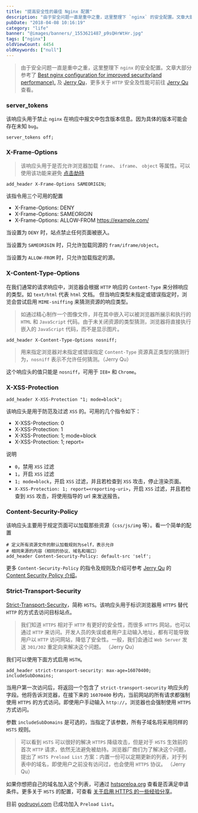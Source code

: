 ```yaml
---
title: "提高安全性的最佳 Nginx 配置"
description: "由于安全问题一直是重中之重，这里整理下 `nginx` 的安全配置。文章大部分参考了 Best nginx configuration for improved security(and performance)"
pubDate: "2018-04-08 10:16:19"
category: "life"
banner: "@images/banners/_1553621487_p9sQHrWtHr.jpg"
tags: ["nginx"]
oldViewCount: 4454
oldKeywords: ["null"]
---
```


> 由于安全问题一直是重中之重，这里整理下 `nginx` 的安全配置。文章大部分参考了 [Best nginx configuration for improved security(and performance).](https://gist.github.com/plentz/6737338) 及 [Jerry Qu](http://imququ.com)，更多关于 `HTTP` 安全及性能可前往 [Jerry Qu](http://imququ.com) 查看。


### server_tokens

该响应头用于禁止 `nginx` 在响应中报文中包含版本信息。因为具体的版本可能会存在未知 `bug`。

```shell
server_tokens off;
```

### X-Frame-Options

> 该响应头用于是否允许浏览器加载 `frame`、 `iframe`、 `object` 等属性。可以使用该功能来避免 [点击劫持](https://zh.wikipedia.org/wiki/%E7%82%B9%E5%87%BB%E5%8A%AB%E6%8C%81)

```shell
add_header X-Frame-Options SAMEORIGIN;
```

该指令用三个可用的配置

 - X-Frame-Options: DENY
 - X-Frame-Options: SAMEORIGIN
 - X-Frame-Options: ALLOW-FROM https://example.com/

当设置为 `DENY` 时，站点禁止任何页面被嵌入。

当设置为 `SAMEORIGIN` 时，只允许加载同源的 `fram/iframe/object`。

当设置为 `ALLOW-FROM` 时，只允许加载指定的源。

### X-Content-Type-Options

在我们通常的请求响应中，浏览器会根据 `HTTP` 响应的 `Content-Type` 来分辨响应的类型。如 `text/html` 代表 `html` 文档。 但当响应类型未指定或错误指定时，浏览会尝试启用 `MIME-sniffing` 来猜测资源的响应类型。

> 如通过精心制作一个图像文件，并在其中嵌入可以被浏览器所展示和执行的 `HTML` 和 `JavaScript` 代码。由于未关闭资源的类型猜测，浏览器将直接执行嵌入的 `JavaScript` 代码，而不是显示图片。

```shell
add_header X-Content-Type-Options nosniff;
```
> 用来指定浏览器对未指定或错误指定 `Content-Type` 资源真正类型的猜测行为，`nosniff` 表示不允许任何猜测。（Jerry Qu）

这个响应头的值只能是 `nosniff`，可用于 `IE8+` 和 `Chrome`。

### X-XSS-Protection

```shell
add_header X-XSS-Protection "1; mode=block";
```

该响应头是用于防范及过滤 `XSS` 的。可用的几个指令如下：

 - X-XSS-Protection: 0
 - X-XSS-Protection: 1
 - X-XSS-Protection: 1; mode=block
 - X-XSS-Protection: 1; report=<reporting-uri>

说明

 - `0`，禁用 `XSS` 过滤
 - `1`，开启 `XSS` 过滤
 - `1; mode=block`，开启 `XSS` 过滤，并且若检查到 `XSS` 攻击，停止渲染页面。
 - `X-XSS-Protection: 1; report=<reporting-uri>`，开启 `XSS` 过滤，并且若检查到 `XSS` 攻击，将使用指导的 url 来发送报告。


### Content-Security-Policy

该响应头主要用于规定页面可以加载那些资源（`css/js/img` 等）。看一个简单的配置

```shell
# 定义所有资源文件的默认加载规则为self，表示允许
# 相同来源的内容（相同的协议、域名和端口）
add_header Content-Security-Policy: default-src 'self';
```

更多 `Content-Security-Policy` 的指令及规则及介绍可参考 [Jerry Qu](https://imququ.com) 的 [Content Security Policy 介绍](https://imququ.com/post/content-security-policy-reference.html)。


### Strict-Transport-Security

[Strict-Transport-Security](http://tools.ietf.org/html/rfc6797)，简称 `HSTS`。该响应头用于标识浏览器用 `HTTPS` 替代 `HTTP` 的方式去访问目标站点。

> 我们知道 `HTTPS` 相对于 `HTTP` 有更好的安全性，而很多 `HTTPS` 网站，也可以通过 `HTTP` 来访问。开发人员的失误或者用户主动输入地址，都有可能导致用户以 `HTTP` 访问网站，降低了安全性。一般，我们会通过 `Web Server` 发送 `301/302` 重定向来解决这个问题。 （Jerry Qu）

我们可以使用下面方式启用 `HSTH`。

```shell
add_header strict-transport-security: max-age=16070400; includeSubDomains;
```

当用户第一次访问后，将返回一个包含了 `strict-transport-security` 响应头的字段。他将告诉浏览器，在接下来的 `16070400` 秒内，当前网站的所有请求都强制使用 `HTTPS` 的方式访问。即使用户手动输入 `http://`，浏览器也会强制使用 `HTTPS` 方式访问。

参数 `includeSubDomains` 是可选的，当指定了该参数，所有子域名将采用同样的 `HSTS` 规则。

> 可以看到 `HSTS` 可以很好的解决 `HTTPS` 降级攻击，但是对于 `HSTS` 生效前的首次 `HTTP` 请求，依然无法避免被劫持。浏览器厂商们为了解决这个问题，提出了 `HSTS Preload List` 方案：内置一份可以定期更新的列表，对于列表中的域名，即使用户之前没有访问过，也会使用 `HTTPS` 协议。 （Jerry Qu）

如果你想把自己的域名加入这个列表，可通过 [hstspreloa.org](https://hstspreload.org/)  查看是否满足申请条件。更多关于 `HSTS` 的配置，可查看 [关于启用 HTTPS 的一些经验分享](https://imququ.com/post/sth-about-switch-to-https.html)。

目前 [godruoyi.com](https://godruoyi.com) 已成功加入 `Preload List`。
